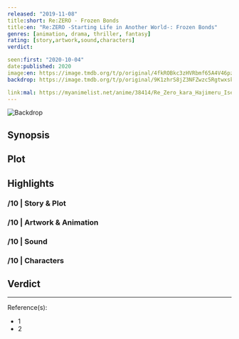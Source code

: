 ```yaml
---
released: "2019-11-08"
title:short: Re:ZERO - Frozen Bonds
title:en: "Re:ZERO -Starting Life in Another World-: Frozen Bonds"
genres: [animation, drama, thriller, fantasy]
rating: [story,artwork,sound,characters]
verdict:

seen:first: "2020-10-04"
date:published: 2020
image:en: https://image.tmdb.org/t/p/original/4fkROBkc3zHVRbmf65A4V46pznD.jpg
backdrop: https://image.tmdb.org/t/p/original/9K1zhrS8jZ3NFZwzc5RgtwxskLT.jpg

link:mal: https://myanimelist.net/anime/38414/Re_Zero_kara_Hajimeru_Isekai_Seikatsu_-_Hyouketsu_no_Kizuna
---
```


![Backdrop]()

## Synopsis

## Plot

## Highlights

### /10 | Story & Plot

### /10 | Artwork & Animation

### /10 | Sound

### /10 | Characters

## Verdict

<!-- SPOILERS -->

<!-- CLOSING -->

---
Reference(s):

- 1
- 2
